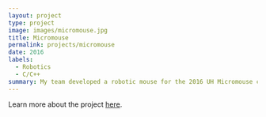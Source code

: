 ```yaml
---
layout: project
type: project
image: images/micromouse.jpg
title: Micromouse
permalink: projects/micromouse
date: 2016
labels:
  - Robotics
  - C/C++
summary: My team developed a robotic mouse for the 2016 UH Micromouse competition.
---
```


Learn more about the project [here](http://keanur.wixsite.com/stm-spring2016).
